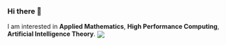 ### Hi there 👋
I am interested in **Applied Mathematics**, **High Performance Computing**, **Artificial Intelligence Theory**.
<img align="center" src="https://github-readme-stats.vercel.app/api?username=Wings236&show_icons=true&hide_title=true&theme=tokyonight&&hide_border=true" /> 

<!--
**Wings236/Wings236** is a ✨ _special_ ✨ repository because its `README.md` (this file) appears on your GitHub profile.
https://profile-counter.glitch.me/Wings236/count.svg
Here are some ideas to get you started:

- 🔭 I’m currently working on ...
- 🌱 I’m currently learning ...
- 👯 I’m looking to collaborate on ...
- 🤔 I’m looking for help with ...
- 💬 Ask me about ...
- 📫 How to reach me: ...
- 😄 Pronouns: ...
- ⚡ Fun fact: ...
-->
